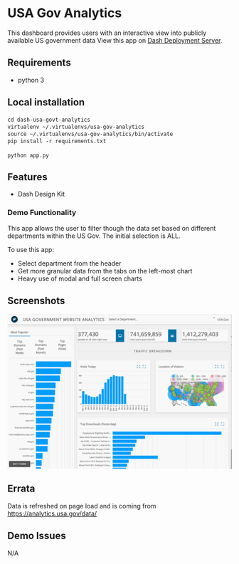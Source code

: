 # USA Gov Analytics

This dashboard provides users with an interactive view into publicly available US government data
View this app on [Dash Deployment Server](https://dash-gallery.plotly.com).

## Requirements

- python 3

## Local installation

```shell
cd dash-usa-govt-analytics
virtualenv ~/.virtualenvs/usa-gov-analytics
source ~/.virtualenvs/usa-gov-analytics/bin/activate
pip install -r requirements.txt

python app.py 
```

## Features

- Dash Design Kit

### Demo Functionality

This app allows the user to filter though the data set based on different departments within the US Gov. The initial selection is ALL. 

To use this app:

* Select department from the header 
* Get more granular data from the tabs on the left-most chart
* Heavy use of modal and full screen charts

## Screenshots

![Screencast](img/main.png)

## Errata

Data is refreshed on page load and is coming from https://analytics.usa.gov/data/

## Demo Issues

N/A



